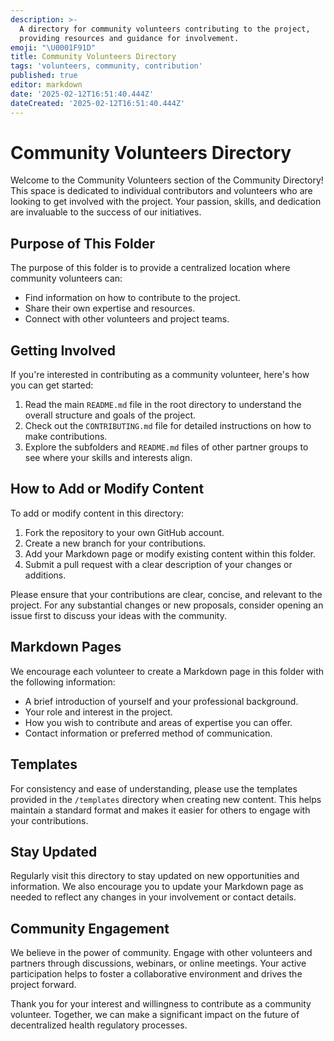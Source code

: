 ```yaml
---
description: >-
  A directory for community volunteers contributing to the project,
  providing resources and guidance for involvement.
emoji: "\U0001F91D"
title: Community Volunteers Directory
tags: 'volunteers, community, contribution'
published: true
editor: markdown
date: '2025-02-12T16:51:40.444Z'
dateCreated: '2025-02-12T16:51:40.444Z'
---
```

# Community Volunteers Directory

Welcome to the Community Volunteers section of the Community Directory! This space is dedicated to individual contributors and volunteers who are looking to get involved with the project. Your passion, skills, and dedication are invaluable to the success of our initiatives.

## Purpose of This Folder

The purpose of this folder is to provide a centralized location where community volunteers can:

- Find information on how to contribute to the project.
- Share their own expertise and resources.
- Connect with other volunteers and project teams.

## Getting Involved

If you're interested in contributing as a community volunteer, here's how you can get started:

1. Read the main `README.md` file in the root directory to understand the overall structure and goals of the project.
2. Check out the `CONTRIBUTING.md` file for detailed instructions on how to make contributions.
3. Explore the subfolders and `README.md` files of other partner groups to see where your skills and interests align.

## How to Add or Modify Content

To add or modify content in this directory:

1. Fork the repository to your own GitHub account.
2. Create a new branch for your contributions.
3. Add your Markdown page or modify existing content within this folder.
4. Submit a pull request with a clear description of your changes or additions.

Please ensure that your contributions are clear, concise, and relevant to the project. For any substantial changes or new proposals, consider opening an issue first to discuss your ideas with the community.

## Markdown Pages

We encourage each volunteer to create a Markdown page in this folder with the following information:

- A brief introduction of yourself and your professional background.
- Your role and interest in the project.
- How you wish to contribute and areas of expertise you can offer.
- Contact information or preferred method of communication.

## Templates

For consistency and ease of understanding, please use the templates provided in the `/templates` directory when creating new content. This helps maintain a standard format and makes it easier for others to engage with your contributions.

## Stay Updated

Regularly visit this directory to stay updated on new opportunities and information. We also encourage you to update your Markdown page as needed to reflect any changes in your involvement or contact details.

## Community Engagement

We believe in the power of community. Engage with other volunteers and partners through discussions, webinars, or online meetings. Your active participation helps to foster a collaborative environment and drives the project forward.

Thank you for your interest and willingness to contribute as a community volunteer. Together, we can make a significant impact on the future of decentralized health regulatory processes.


